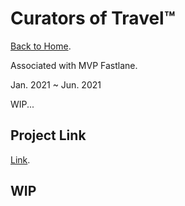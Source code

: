 # Curators of Travel™

[Back to Home](../../../README.md).

Associated with MVP Fastlane.

Jan. 2021 ~ Jun. 2021

WIP...

## Project Link

[Link](https://curatorstravel.com/).

## WIP

